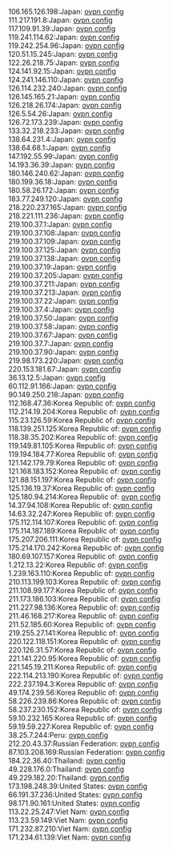 106.165.126.198:Japan: [ovpn config](vpn/106_165_126_198.ovpn)  
111.217.191.8:Japan: [ovpn config](vpn/111_217_191_8.ovpn)  
117.109.91.39:Japan: [ovpn config](vpn/117_109_91_39.ovpn)  
119.241.114.62:Japan: [ovpn config](vpn/119_241_114_62.ovpn)  
119.242.254.96:Japan: [ovpn config](vpn/119_242_254_96.ovpn)  
120.51.15.245:Japan: [ovpn config](vpn/120_51_15_245.ovpn)  
122.26.218.75:Japan: [ovpn config](vpn/122_26_218_75.ovpn)  
124.141.92.15:Japan: [ovpn config](vpn/124_141_92_15.ovpn)  
124.241.146.110:Japan: [ovpn config](vpn/124_241_146_110.ovpn)  
126.114.232.240:Japan: [ovpn config](vpn/126_114_232_240.ovpn)  
126.145.165.21:Japan: [ovpn config](vpn/126_145_165_21.ovpn)  
126.218.26.174:Japan: [ovpn config](vpn/126_218_26_174.ovpn)  
126.5.54.26:Japan: [ovpn config](vpn/126_5_54_26.ovpn)  
126.72.173.239:Japan: [ovpn config](vpn/126_72_173_239.ovpn)  
133.32.218.233:Japan: [ovpn config](vpn/133_32_218_233.ovpn)  
138.64.231.4:Japan: [ovpn config](vpn/138_64_231_4.ovpn)  
138.64.68.1:Japan: [ovpn config](vpn/138_64_68_1.ovpn)  
147.192.55.99:Japan: [ovpn config](vpn/147_192_55_99.ovpn)  
14.193.36.39:Japan: [ovpn config](vpn/14_193_36_39.ovpn)  
180.146.240.62:Japan: [ovpn config](vpn/180_146_240_62.ovpn)  
180.199.36.18:Japan: [ovpn config](vpn/180_199_36_18.ovpn)  
180.58.26.172:Japan: [ovpn config](vpn/180_58_26_172.ovpn)  
183.77.249.120:Japan: [ovpn config](vpn/183_77_249_120.ovpn)  
218.220.237.165:Japan: [ovpn config](vpn/218_220_237_165.ovpn)  
218.221.111.236:Japan: [ovpn config](vpn/218_221_111_236.ovpn)  
219.100.37.1:Japan: [ovpn config](vpn/219_100_37_1.ovpn)  
219.100.37.108:Japan: [ovpn config](vpn/219_100_37_108.ovpn)  
219.100.37.109:Japan: [ovpn config](vpn/219_100_37_109.ovpn)  
219.100.37.125:Japan: [ovpn config](vpn/219_100_37_125.ovpn)  
219.100.37.138:Japan: [ovpn config](vpn/219_100_37_138.ovpn)  
219.100.37.19:Japan: [ovpn config](vpn/219_100_37_19.ovpn)  
219.100.37.205:Japan: [ovpn config](vpn/219_100_37_205.ovpn)  
219.100.37.211:Japan: [ovpn config](vpn/219_100_37_211.ovpn)  
219.100.37.213:Japan: [ovpn config](vpn/219_100_37_213.ovpn)  
219.100.37.22:Japan: [ovpn config](vpn/219_100_37_22.ovpn)  
219.100.37.4:Japan: [ovpn config](vpn/219_100_37_4.ovpn)  
219.100.37.50:Japan: [ovpn config](vpn/219_100_37_50.ovpn)  
219.100.37.58:Japan: [ovpn config](vpn/219_100_37_58.ovpn)  
219.100.37.67:Japan: [ovpn config](vpn/219_100_37_67.ovpn)  
219.100.37.7:Japan: [ovpn config](vpn/219_100_37_7.ovpn)  
219.100.37.90:Japan: [ovpn config](vpn/219_100_37_90.ovpn)  
219.98.173.220:Japan: [ovpn config](vpn/219_98_173_220.ovpn)  
220.153.181.67:Japan: [ovpn config](vpn/220_153_181_67.ovpn)  
36.13.12.5:Japan: [ovpn config](vpn/36_13_12_5.ovpn)  
60.112.91.166:Japan: [ovpn config](vpn/60_112_91_166.ovpn)  
90.149.250.218:Japan: [ovpn config](vpn/90_149_250_218.ovpn)  
112.168.47.36:Korea Republic of: [ovpn config](vpn/112_168_47_36.ovpn)  
112.214.19.204:Korea Republic of: [ovpn config](vpn/112_214_19_204.ovpn)  
115.23.126.59:Korea Republic of: [ovpn config](vpn/115_23_126_59.ovpn)  
118.139.251.125:Korea Republic of: [ovpn config](vpn/118_139_251_125.ovpn)  
118.38.35.202:Korea Republic of: [ovpn config](vpn/118_38_35_202.ovpn)  
119.149.81.105:Korea Republic of: [ovpn config](vpn/119_149_81_105.ovpn)  
119.194.184.77:Korea Republic of: [ovpn config](vpn/119_194_184_77.ovpn)  
121.142.179.79:Korea Republic of: [ovpn config](vpn/121_142_179_79.ovpn)  
121.168.183.152:Korea Republic of: [ovpn config](vpn/121_168_183_152.ovpn)  
121.88.151.197:Korea Republic of: [ovpn config](vpn/121_88_151_197.ovpn)  
125.136.19.37:Korea Republic of: [ovpn config](vpn/125_136_19_37.ovpn)  
125.180.94.214:Korea Republic of: [ovpn config](vpn/125_180_94_214.ovpn)  
14.37.94.108:Korea Republic of: [ovpn config](vpn/14_37_94_108.ovpn)  
14.63.32.247:Korea Republic of: [ovpn config](vpn/14_63_32_247.ovpn)  
175.112.114.107:Korea Republic of: [ovpn config](vpn/175_112_114_107.ovpn)  
175.114.187.189:Korea Republic of: [ovpn config](vpn/175_114_187_189.ovpn)  
175.207.206.111:Korea Republic of: [ovpn config](vpn/175_207_206_111.ovpn)  
175.214.170.242:Korea Republic of: [ovpn config](vpn/175_214_170_242.ovpn)  
180.69.107.157:Korea Republic of: [ovpn config](vpn/180_69_107_157.ovpn)  
1.212.13.22:Korea Republic of: [ovpn config](vpn/1_212_13_22.ovpn)  
1.239.163.110:Korea Republic of: [ovpn config](vpn/1_239_163_110.ovpn)  
210.113.199.103:Korea Republic of: [ovpn config](vpn/210_113_199_103.ovpn)  
211.108.99.177:Korea Republic of: [ovpn config](vpn/211_108_99_177.ovpn)  
211.173.186.103:Korea Republic of: [ovpn config](vpn/211_173_186_103.ovpn)  
211.227.98.136:Korea Republic of: [ovpn config](vpn/211_227_98_136.ovpn)  
211.46.168.217:Korea Republic of: [ovpn config](vpn/211_46_168_217.ovpn)  
211.52.185.60:Korea Republic of: [ovpn config](vpn/211_52_185_60.ovpn)  
219.255.27.141:Korea Republic of: [ovpn config](vpn/219_255_27_141.ovpn)  
220.122.118.151:Korea Republic of: [ovpn config](vpn/220_122_118_151.ovpn)  
220.126.31.57:Korea Republic of: [ovpn config](vpn/220_126_31_57.ovpn)  
221.141.220.95:Korea Republic of: [ovpn config](vpn/221_141_220_95.ovpn)  
221.145.19.211:Korea Republic of: [ovpn config](vpn/221_145_19_211.ovpn)  
222.114.213.190:Korea Republic of: [ovpn config](vpn/222_114_213_190.ovpn)  
222.237.194.3:Korea Republic of: [ovpn config](vpn/222_237_194_3.ovpn)  
49.174.239.56:Korea Republic of: [ovpn config](vpn/49_174_239_56.ovpn)  
58.226.239.86:Korea Republic of: [ovpn config](vpn/58_226_239_86.ovpn)  
58.237.230.152:Korea Republic of: [ovpn config](vpn/58_237_230_152.ovpn)  
59.10.232.165:Korea Republic of: [ovpn config](vpn/59_10_232_165.ovpn)  
59.19.59.227:Korea Republic of: [ovpn config](vpn/59_19_59_227.ovpn)  
38.25.7.244:Peru: [ovpn config](vpn/38_25_7_244.ovpn)  
212.20.43.37:Russian Federation: [ovpn config](vpn/212_20_43_37.ovpn)  
87.103.208.169:Russian Federation: [ovpn config](vpn/87_103_208_169.ovpn)  
184.22.36.40:Thailand: [ovpn config](vpn/184_22_36_40.ovpn)  
49.228.176.0:Thailand: [ovpn config](vpn/49_228_176_0.ovpn)  
49.229.182.20:Thailand: [ovpn config](vpn/49_229_182_20.ovpn)  
173.198.248.39:United States: [ovpn config](vpn/173_198_248_39.ovpn)  
66.191.37.236:United States: [ovpn config](vpn/66_191_37_236.ovpn)  
98.171.90.161:United States: [ovpn config](vpn/98_171_90_161.ovpn)  
113.22.25.247:Viet Nam: [ovpn config](vpn/113_22_25_247.ovpn)  
113.23.59.149:Viet Nam: [ovpn config](vpn/113_23_59_149.ovpn)  
171.232.87.210:Viet Nam: [ovpn config](vpn/171_232_87_210.ovpn)  
171.234.61.139:Viet Nam: [ovpn config](vpn/171_234_61_139.ovpn)  
